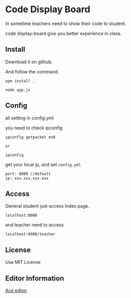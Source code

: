 # Code Display Board
In sometime teachers need to show their code to student.

code display-board give you better experience in class.

## Install

Download it on github.

And follow the command.

```
npm install .

node app.js
```

## Config
all setting in config.yml

you need to check ipconfig

```
ipconfig getpacket en0

or

ipconfig
```

get your local ip, and set `config.yml`

```
port: 8080 //default
ip: xxx.xxx.xxx.xxx
```

## Access
General student just access Index page.
```
localhost:8080
```

and teacher need to access

```
localhost:8080/teacher
```

## License
Use MIT License

## Editor Information
[Ace editor](https://ace.c9.io/)
